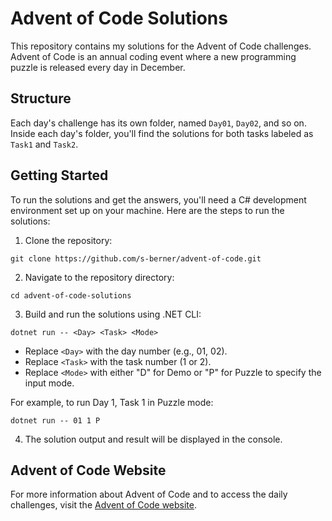 # Advent of Code Solutions

This repository contains my solutions for the Advent of Code challenges. Advent of Code is an annual coding event where a new programming puzzle is released every day in December.

## Structure

Each day's challenge has its own folder, named `Day01`, `Day02`, and so on. Inside each day's folder, you'll find the solutions for both tasks labeled as `Task1` and `Task2`.

## Getting Started

To run the solutions and get the answers, you'll need a C# development environment set up on your machine. Here are the steps to run the solutions:

1. Clone the repository:

```
git clone https://github.com/s-berner/advent-of-code.git
```

2. Navigate to the repository directory:
```
cd advent-of-code-solutions
```

3. Build and run the solutions using .NET CLI:
```
dotnet run -- <Day> <Task> <Mode>
```

- Replace `<Day>` with the day number (e.g., 01, 02).
- Replace `<Task>` with the task number (1 or 2).
- Replace `<Mode>` with either "D" for Demo or "P" for Puzzle to specify the input mode.

For example, to run Day 1, Task 1 in Puzzle mode:
```
dotnet run -- 01 1 P
```

4. The solution output and result will be displayed in the console.

## Advent of Code Website

For more information about Advent of Code and to access the daily challenges, visit the [Advent of Code website](https://adventofcode.com/).
